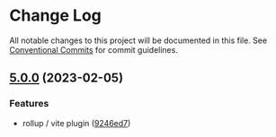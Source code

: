 # Change Log

All notable changes to this project will be documented in this file.
See [Conventional Commits](https://conventionalcommits.org) for commit guidelines.

## [5.0.0](https://github.com/honeybadger-io/honeybadger-js/compare/v4.10.0...v5.0.0) (2023-02-05)


### Features

* rollup / vite plugin ([9246ed7](https://github.com/honeybadger-io/honeybadger-js/commit/9246ed7cedb3b1e01c87d06d668297690bfcb8e7))
